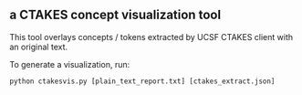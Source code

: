## a CTAKES concept visualization tool

This tool overlays concepts / tokens extracted by UCSF CTAKES client with an original text.

To generate a visualization, run:

    python ctakesvis.py [plain_text_report.txt] [ctakes_extract.json]
